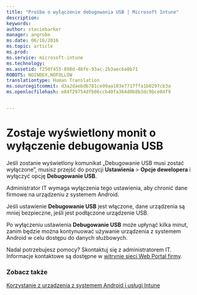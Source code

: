 ```yaml
---
title: "Prośba o wyłączenie debugowania USB | Microsoft Intune"
description: 
keywords: 
author: staciebarker
manager: angrobe
ms.date: 06/16/2016
ms.topic: article
ms.prod: 
ms.service: microsoft-intune
ms.technology: 
ms.assetid: f250f455-898d-46fe-93ac-2b3aec6a0b71
ROBOTS: NOINDEX,NOFOLLOW
translationtype: Human Translation
ms.sourcegitcommit: d3a2daebdb781ce99aa103e7717ffa1b0297cb3a
ms.openlocfilehash: e84f29754dfb06ccb40fa364d0b8b3dc9bce04f9


---
```


# Zostaje wyświetlony monit o wyłączenie debugowania USB

Jeśli zostanie wyświetlony komunikat „Debugowanie USB musi zostać wyłączone”, musisz przejść do pozycji **Ustawienia** > **Opcje dewelopera** i wyłączyć opcję **Debugowanie USB**.

Administrator IT wymaga wyłączenia tego ustawienia, aby chronić dane firmowe na urządzeniu z systemem Android.

Jeśli ustawienie **Debugowanie USB** jest włączone, dane urządzenia są mniej bezpieczne, jeśli jest podłączone urządzenie USB.

Po wyłączeniu ustawienia **Debugowanie USB** może upłynąć kilka minut, zanim będzie można kontynuować używanie urządzenia z systemem Android w celu dostępu do danych służbowych.

Nadal potrzebujesz pomocy? Skontaktuj się z administratorem IT. Informacje kontaktowe są dostępne w [witrynie sieci Web Portal firmy](http://portal.manage.microsoft.com).

### Zobacz także
[Korzystanie z urządzenia z systemem Android i usługi Intune](using-your-android-device-with-intune.md)



<!--HONumber=Aug16_HO4-->


